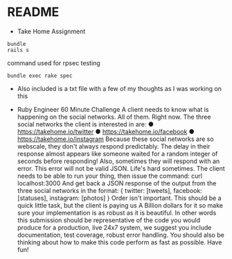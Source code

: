 # README

* Take Home Assignment

```
bundle
rails s
```


command used for rpsec testing

```
bundle exec rake spec
```

* Also included is a txt file with a few of my thoughts as I was working on this

* Ruby Engineer 60 Minute Challenge
A client needs to know what is happening on the social networks. All of them. Right now. The three social networks the client is interested in are:
● https://takehome.io/twitter
● https://takehome.io/facebook ● https://takehome.io/instagram
Because these social networks are so webscale, they don't always respond predictably. The delay in their response almost appears like someone waited for a random integer of seconds before responding!
Also, sometimes they will respond with an error. This error will not be valid JSON. Life's hard sometimes.
The client needs to be able to run your thing, then issue the command:
curl localhost:3000
And get back a JSON response of the output from the three social networks in the format:
{ twitter: [tweets], facebook: [statuses], instagram: [photos] }
Order isn't important.
This should be a quick little task, but the client is paying us A Billion dollars for it so make sure your implementation is as robust as it is beautiful. In other words this submission should be representative of the code you would produce for a production, live 24x7 system, we suggest you include documentation, test coverage, robust error handling. You should also be thinking about how to make this code perform as fast as possible.
Have fun!
